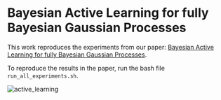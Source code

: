 # Bayesian Active Learning for fully Bayesian Gaussian Processes
This work reproduces the experiments from our paper: [Bayesian Active Learning for fully Bayesian Gaussian Processes](https://arxiv.org/abs/2205.10186).

To reproduce the results in the paper, run the bash file `run_all_experiments.sh`.

![active_learning]('img/results.svg')
